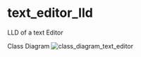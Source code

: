 # text_editor_lld
LLD of a text Editor

Class Diagram
![class_diagram_text_editor](https://github.com/saurabhMayank/text_editor_lld/assets/82028762/3a931572-cb97-4c00-88ff-fbd851e051f5)
